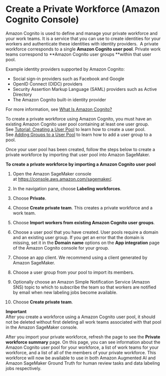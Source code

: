 # Create a Private Workforce \(Amazon Cognito Console\)<a name="sms-workforce-create-private-cognito"></a>

 Amazon Cognito is used to define and manage your private workforce and your work teams\. It is a service that you can use to create identities for your workers and authenticate these identities with identity providers\.  A private workforce corresponds to a single **Amazon Cognito user pool**\. Private work teams correspond to **Amazon Cognito user groups **within that user pool\.  

 Example identity providers supported by Amazon Cognito: 
+ Social sign\-in providers such as Facebook and Google 
+ OpenID Connect \(OIDC\) providers 
+ Security Assertion Markup Language \(SAML\) providers such as Active Directory 
+ The Amazon Cognito built\-in identity provider 

 For more information, see [What Is Amazon Cognito?](https://docs.aws.amazon.com/cognito/latest/developerguide/what-is-amazon-cognito.html) 

To create a private workforce using Amazon Cognito, you must have an existing Amazon Cognito user pool containing at least one user group\. See [Tutorial: Creating a User Pool](https://docs.aws.amazon.com/cognito/latest/developerguide/tutorial-create-user-pool.html) to learn how to create a user pool\. See [Adding Groups to a User Pool](https://docs.aws.amazon.com/cognito/latest/developerguide/cognito-user-pools-user-groups.html) to learn how to add a user group to a pool\. 

Once your user pool has been created, follow the steps below to create a private workforce by importing that user pool into Amazon SageMaker\.

**To create a private workforce by importing a Amazon Cognito user pool**

1. Open the Amazon SageMaker console at [https://console\.aws\.amazon\.com/sagemaker/](https://console.aws.amazon.com/sagemaker/)\. 

1. In the navigation pane, choose **Labeling workforces**\. 

1. Choose **Private**\.

1. Choose **Create private team**\. This creates a private workforce and a work team\. 

1. Choose **Import workers from existing Amazon Cognito user groups**\. 

1. Choose a user pool that you have created\. User pools require a domain and an existing user group\. If you get an error that the domain is missing, set it in the **Domain name** options on the **App integration** page of the Amazon Cognito console for your group\.

1. Choose an app client\. We recommend using a client generated by Amazon SageMaker\. 

1. Choose a user group from your pool to import its members\. 

1. Optionally choose an Amazon Simple Notification Service \(Amazon SNS\) topic to which to subscribe the team so that workers are notified by email when new labeling jobs become available\. 

1. Choose **Create private team**\. 

**Important**  
After you create a workforce using a Amazon Cognito user pool, it should not be deleted without first deleting all work teams associated with that pool in the Amazon SageMaker console\.  

 After you import your private workforce, refresh the page to see the **Private workforce summary** page\. On this page, you can see information about the Amazon Cognito user pool for your workforce, a list of work teams for your workforce, and a list of all of the members of your private workforce\. This workforce will now be available to use in both Amazon Augmented AI and Amazon SageMaker Ground Truth for human review tasks and data labeling jobs respectively\. 
